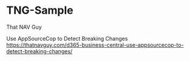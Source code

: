 # TNG-Sample
That NAV Guy

Use AppSourceCop to Detect Breaking Changes
https://thatnavguy.com/d365-business-central-use-appsourcecop-to-detect-breaking-changes/